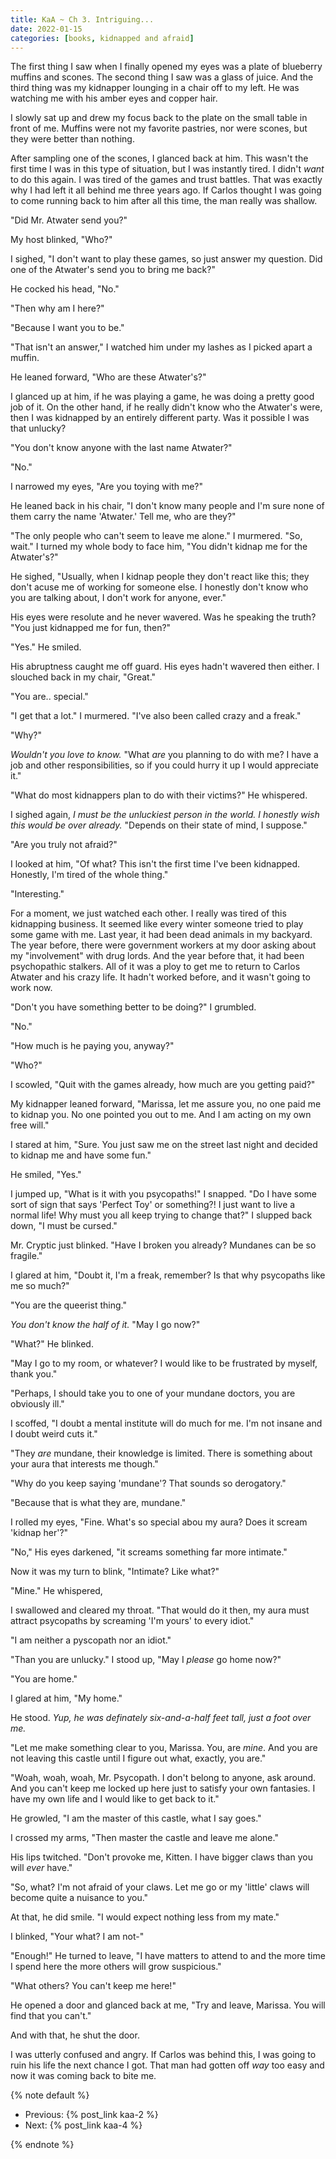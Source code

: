 ```yaml
---
title: KaA ~ Ch 3. Intriguing...
date: 2022-01-15
categories: [books, kidnapped and afraid]
---
```

The first thing I saw when I finally opened my eyes was a plate of blueberry muffins and scones. The second thing I saw was a glass of juice. And the third thing was my kidnapper lounging in a chair off to my left. He was watching me with his amber eyes and copper hair.
<!-- more -->
I slowly sat up and drew my focus back to the plate on the small table in front of me. Muffins were not my favorite pastries, nor were scones, but they were better than nothing.

After sampling one of the scones, I glanced back at him. This wasn't the first time I was in this type of situation, but I was instantly tired. I didn't *want* to do this again. I was tired of the games and trust battles. That was exactly why I had left it all behind me three years ago. If Carlos thought I was going to come running back to him after all this time, the man really was shallow.

"Did Mr. Atwater send you?"

My host blinked, "Who?"

I sighed, "I don't want to play these games, so just answer my question. Did one of the Atwater's send you to bring me back?"

He cocked his head, "No."

"Then why am I here?"

"Because I want you to be."

"That isn't an answer," I watched him under my lashes as I picked apart a muffin.

He leaned forward, "Who are these Atwater's?"

I glanced up at him, if he was playing a game, he was doing a pretty good job of it. On the other hand, if he really didn't know who the Atwater's were, then I was kidnapped by an entirely different party. Was it possible I was that unlucky?

"You don't know anyone with the last name Atwater?"

"No."

I narrowed my eyes, "Are you toying with me?"

He leaned back in his chair, "I don't know many people and I'm sure none of them carry the name 'Atwater.' Tell me, who are they?"

"The only people who can't seem to leave me alone." I murmered. "So, wait." I turned my whole body to face him, "You didn't kidnap me for the Atwater's?"

He sighed, "Usually, when I kidnap people they don't react like this; they don't acuse me of working for someone else. I honestly don't know who you are talking about, I don't work for anyone, ever."

His eyes were resolute and he never wavered. Was he speaking the truth? "You just kidnapped me for fun, then?"

"Yes." He smiled.

His abruptness caught me off guard. His eyes hadn't wavered then either. I slouched back in my chair, "Great."

"You are.. special."

"I get that a lot." I murmered. "I've also been called crazy and a freak."

"Why?"

*Wouldn't you love to know.* "What *are* you planning to do with me? I have a job and other responsibilities, so if you could hurry it up I would appreciate it."

"What do most kidnappers plan to do with their victims?" He whispered.

I sighed again, *I must be the unluckiest person in the world. I honestly wish this would be over already.* "Depends on their state of mind, I suppose."

"Are you truly not afraid?"

I looked at him, "Of what? This isn't the first time I've been kidnapped. Honestly, I'm tired of the whole thing."

"Interesting."

For a moment, we just watched each other. I really was tired of this kidnapping business. It seemed like every winter someone tried to play some game with me. Last year, it had been dead animals in my backyard. The year before, there were government workers at my door asking about my "involvement" with drug lords. And the year before that, it had been psychopathic stalkers. All of it was a ploy to get me to return to Carlos Atwater and his crazy life. It hadn't worked before, and it wasn't going to work now.

"Don't you have something better to be doing?" I grumbled.

"No."

"How much is he paying you, anyway?"

"Who?"

I scowled, "Quit with the games already, how much are you getting paid?"

My kidnapper leaned forward, "Marissa, let me assure you, no one paid me to kidnap you. No one pointed you out to me. And I am acting on my own free will."

I stared at him, "Sure. You just saw me on the street last night and decided to kidnap me and have some fun."

He smiled, "Yes."

I jumped up, "What is it with you psycopaths!" I snapped. "Do I have some sort of sign that says 'Perfect Toy' or something?! I just want to live a normal life! Why must you all keep trying to change that?" I slupped back down, "I must be cursed."

Mr. Cryptic just blinked. "Have I broken you already? Mundanes can be so fragile."

I glared at him, "Doubt it, I'm a freak, remember? Is that why psycopaths like me so much?"

"You are the queerist thing."

*You don't know the half of it.* "May I go now?"

"What?" He blinked.

"May I go to my room, or whatever? I would like to be frustrated by myself, thank you."

"Perhaps, I should take you to one of your mundane doctors, you are obviously ill."

I scoffed, "I doubt a mental institute will do much for me. I'm not insane and I doubt weird cuts it."

"They *are* mundane, their knowledge is limited. There is something about your aura that interests me though."

"Why do you keep saying 'mundane'? That sounds so derogatory."

"Because that is what they are, mundane."

I rolled my eyes, "Fine. What's so special abou my aura? Does it scream 'kidnap her'?"

"No," His eyes darkened, "it screams something far more intimate."

Now it was my turn to blink, "Intimate? Like what?"

"Mine." He whispered,

I swallowed and cleared my throat. "That would do it then, my aura must attract psycopaths by screaming 'I'm yours' to every idiot."

"I am neither a pyscopath nor an idiot."

"Than you are unlucky." I stood up, "May I *please* go home now?"

"You are home."

I glared at him, "My home."

He stood. *Yup, he was definately six-and-a-half feet tall, just a foot over me.*

"Let me make something clear to you, Marissa. You, are *mine*. And you are not leaving this castle until I figure out what, exactly, you are."

"Woah, woah, woah, Mr. Psycopath. I don't belong to anyone, ask around. And you can't keep me locked up here just to satisfy your own fantasies. I have my own life and I would like to get back to it."

He growled, "I am the master of this castle, what I say goes."

I crossed my arms, "Then master the castle and leave me alone."

His lips twitched. "Don't provoke me, Kitten. I have bigger claws than you will *ever* have."

"So, what? I'm not afraid of your claws. Let me go or my 'little' claws will become quite a nuisance to you."

At that, he did smile. "I would expect nothing less from my mate."

I blinked, "Your what? I am not-"

"Enough!" He turned to leave, "I have matters to attend to and the more time I spend here the more others will grow suspicious."

"What others? You can't keep me here!"

He opened a door and glanced back at me, "Try and leave, Marissa. You will find that you can't."

And with that, he shut the door.

I was utterly confused and angry. If Carlos was behind this, I was going to ruin his life the next chance I got. That man had gotten off *way* too easy and now it was coming back to bite me.

{% note default %}

- Previous: {% post_link kaa-2 %}
- Next: {% post_link kaa-4 %}

{% endnote %}